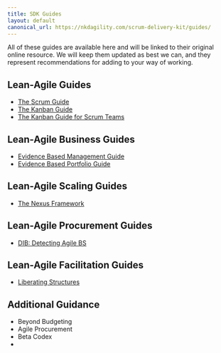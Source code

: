 ```yaml
---
title: SDK Guides
layout: default
canonical_url: https://nkdagility.com/scrum-delivery-kit/guides/
---
```


All of these guides are available here and will be linked to their original online resource. We will keep them updated as best we can, and they represent recommendations for adding to your way of working.

## Lean-Agile Guides

-   [The Scrum Guide](./scrum-guide.md)
-   [The Kanban Guide](./Kanban-Guide.md)
-   [The Kanban Guide for Scrum Teams](./Kanban-Guide-for-Scrum-Teams.md)

## Lean-Agile Business Guides

-   [Evidence Based Management Guide](./Evidence-based-Management-Guide.md)
-   [Evidence Based Portfolio Guide](./Evidence-based-Portfolio-Management.md)

## Lean-Agile Scaling Guides

-   [The Nexus Framework](./Nexus-Framework.md)

## Lean-Agile Procurement Guides

-   [DIB: Detecting Agile BS](./Detecting-Agile-BS.md)

## Lean-Agile Facilitation Guides

-   [Liberating Structures](./Liberating-Structures.md)

## Additional Guidance

-   Beyond Budgeting
-   Agile Procurement
-   Beta Codex
-   
